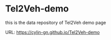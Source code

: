 # Tel2Veh-demo
this is the data repository of Tel2Veh demo page

URL: https://cylin-gn.github.io/Tel2Veh-demo
